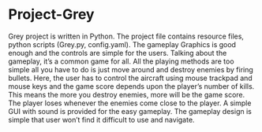# Project-Grey
Grey project is written in Python. The project file contains resource files, python scripts (Grey.py, config.yaml). The gameplay Graphics is good enough and the controls are simple for the users. Talking about the gameplay, it’s a common game for all. All the playing methods are too simple all you have to do is just move around and destroy enemies by firing bullets. Here, the user has to control the aircraft using mouse trackpad and mouse keys and the game score depends upon the player’s number of kills. This means the more you destroy enemies, more will be the game score. The player loses whenever the enemies come close to the player. A simple GUI with sound is provided for the easy gameplay. The gameplay design is simple that user won’t find it difficult to use and navigate.
